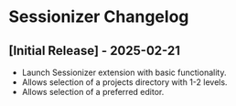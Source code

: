 # Sessionizer Changelog

## [Initial Release] - 2025-02-21
- Launch Sessionizer extension with basic functionality.
- Allows selection of a projects directory with 1-2 levels.
- Allows selection of a preferred editor.
